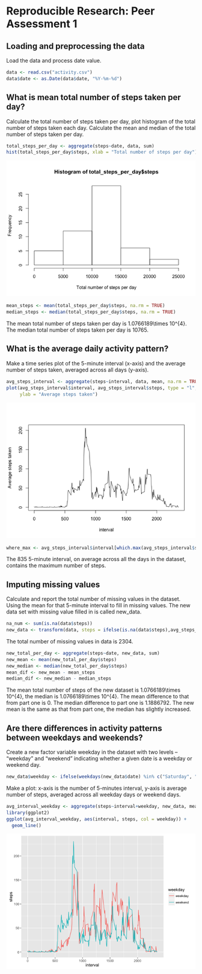 # Reproducible Research: Peer Assessment 1


## Loading and preprocessing the data
Load the data and process date value.

```r
data <- read.csv("activity.csv")
data$date <- as.Date(data$date, "%Y-%m-%d")
```


## What is mean total number of steps taken per day?
Calculate the total number of steps taken per day, plot histogram of the total number of steps taken each day. Calculate the mean and median of the total number of steps taken per day.

```r
total_steps_per_day <- aggregate(steps~date, data, sum)
hist(total_steps_per_day$steps, xlab = "Total number of steps per day")
```

![](PA1_template_files/figure-html/unnamed-chunk-2-1.png)<!-- -->

```r
mean_steps <- mean(total_steps_per_day$steps, na.rm = TRUE)
median_steps <- median(total_steps_per_day$steps, na.rm = TRUE)
```
The mean total number of steps taken per day is 1.0766189\times 10^{4}. The median total number of steps taken per day is 10765.

## What is the average daily activity pattern?
Make a time series plot of the 5-minute interval (x-axis) and the average number of steps taken, averaged across all days (y-axis).

```r
avg_steps_interval <- aggregate(steps~interval, data, mean, na.rm = TRUE)
plot(avg_steps_interval$interval, avg_steps_interval$steps, type = "l", xlab = "interval",
     ylab = "Average steps taken")
```

![](PA1_template_files/figure-html/unnamed-chunk-3-1.png)<!-- -->

```r
where_max <- avg_steps_interval$interval[which.max(avg_steps_interval$steps)]
```
The 835 5-minute interval, on average across all the days in the dataset, contains the maximum number of steps. 

## Imputing missing values
Calculate and report the total number of missing values in the dataset. Using the mean for that 5-minute interval to fill in missing values. The new data set with missing value filled in is called new_data.

```r
na_num <- sum(is.na(data$steps))
new_data <- transform(data, steps = ifelse(is.na(data$steps),avg_steps_interval$steps[match(data$interval, avg_steps_interval$interval)], data$steps))
```

The total number of missing values in data is 2304. 


```r
new_total_per_day <- aggregate(steps~date, new_data, sum)
new_mean <- mean(new_total_per_day$steps)
new_median <- median(new_total_per_day$steps)
mean_dif <- new_mean - mean_steps
median_dif <- new_median - median_steps
```
The mean total number of steps of the new dataset is 1.0766189\times 10^{4}, the median is 1.0766189\times 10^{4}. The mean difference to that from part one is 0. The median difference to part one is 1.1886792. The new mean is the same as that from part one, the median has slightly increased. 

## Are there differences in activity patterns between weekdays and weekends?
Create a new factor variable weekday in the dataset with two levels – “weekday” and “weekend” indicating whether a given date is a weekday or weekend day.

```r
new_data$weekday <- ifelse(weekdays(new_data$date) %in% c("Saturday", "Sunday"), "weekday", "weekend")
```
Make a plot: x-axis is the number of 5-minutes interval, y-axis is average number of steps, averaged across all weekday days or weekend days.

```r
avg_interval_weekday <- aggregate(steps~interval+weekday, new_data, mean)
library(ggplot2)
ggplot(avg_interval_weekday, aes(interval, steps, col = weekday)) +
  geom_line()
```

![](PA1_template_files/figure-html/unnamed-chunk-7-1.png)<!-- -->

